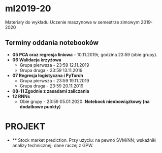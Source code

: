 # ml2019-20
Materiały do wykładu Uczenie maszynowe w semestrze zimowym 2019-2020

## Terminy oddania notebooków
* **05 PCA oraz regresja liniowa** - 10.11.2019r, godzina 23:59 (obie grupy).
* **06 Walidacja krzyżowa**
  * Grupa pierwsza - 23:59 12.11.2019
  * Grupa druga - 23:59 13.11.2019
* **07 Regresja logistyczna i PyTorch**
  * Grupa pierwsza - 23:59 19.11.2019
  * Grupa druga - 23:59 20.11.2019
* **08-11 Zgodnie z zasadami zaliczania**
* **12 RNNs**
  * Obie grupy - 23:59 05.01.2020. **Notebook nieobowiązkowy (na dodatkowe punkty)**
  
# PROJEKT
* ** Stock market prediction. Przy użyciu: na pewno SVM/NN; wskaźniki analizy technicznej; dane raczej z GPW.

